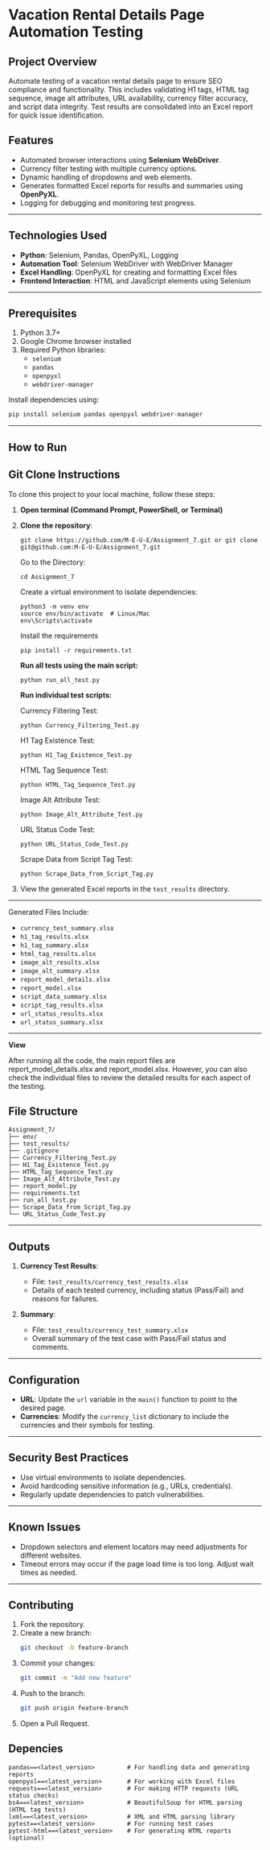 # Vacation Rental Details Page Automation Testing



## Project Overview

  Automate testing of a vacation rental details page to ensure SEO compliance and functionality. This includes validating H1 tags, HTML tag sequence, image alt attributes, URL availability, currency filter accuracy, and script data integrity. Test results are consolidated into an Excel report for quick issue identification.


## Features
- Automated browser interactions using **Selenium WebDriver**.
- Currency filter testing with multiple currency options.
- Dynamic handling of dropdowns and web elements.
- Generates formatted Excel reports for results and summaries using **OpenPyXL**.
- Logging for debugging and monitoring test progress.

---

## Technologies Used
- **Python**: Selenium, Pandas, OpenPyXL, Logging
- **Automation Tool**: Selenium WebDriver with WebDriver Manager
- **Excel Handling**: OpenPyXL for creating and formatting Excel files
- **Frontend Interaction**: HTML and JavaScript elements using Selenium

---

## Prerequisites
1. Python 3.7+
2. Google Chrome browser installed
3. Required Python libraries:
   - `selenium`
   - `pandas`
   - `openpyxl`
   - `webdriver-manager`

Install dependencies using:
```bash
pip install selenium pandas openpyxl webdriver-manager
```

---

## How to Run
## Git Clone Instructions

To clone this project to your local machine, follow these steps:

1. **Open terminal (Command Prompt, PowerShell, or Terminal)**

2. **Clone the repository**:
   
       git clone https://github.com/M-E-U-E/Assignment_7.git or git clone git@github.com:M-E-U-E/Assignment_7.git
   
    Go to the Directory:
    ```
    cd Assignment_7
    ```
    Create a virtual environment to isolate dependencies:
    ```
    python3 -m venv env
    source env/bin/activate  # Linux/Mac
    env\Scripts\activate
    ```
   Install the requirements
    ```
    pip install -r requirements.txt
    ```
    **Run all tests using the main script:**
    ```
    python run_all_test.py
    ```

    **Run individual test scripts:**
    
    Currency Filtering Test:
    ```
    python Currency_Filtering_Test.py
    ```
    H1 Tag Existence Test:
    
    ```
    python H1_Tag_Existence_Test.py
    ```
    HTML Tag Sequence Test:
    
    ```
    python HTML_Tag_Sequence_Test.py
    ```
    Image Alt Attribute Test:
    
    ```
    python Image_Alt_Attribute_Test.py
    ```
    URL Status Code Test:
    
    ```
    python URL_Status_Code_Test.py
    ```
    Scrape Data from Script Tag Test:
    ```
    python Scrape_Data_from_Script_Tag.py
    ```

4. View the generated Excel reports in the `test_results` directory.

---
Generated Files Include:

- `currency_test_summary.xlsx`
- `h1_tag_results.xlsx`
- `h1_tag_summary.xlsx`
- `html_tag_results.xlsx`
- `image_alt_results.xlsx`
- `image_alt_summary.xlsx`
- `report_model_details.xlsx`
- `report_model.xlsx`
- `script_data_summary.xlsx`
- `script_tag_results.xlsx`
- `url_status_results.xlsx`
- `url_status_summary.xlsx`
---
**View**
  
After running all the code, the main report files are report_model_details.xlsx and report_model.xlsx. However, you can also check the individual files to review the detailed results for each aspect of the testing.

## File Structure
```
Assignment_7/
├── env/
├── test_results/
├── .gitignore
├── Currency_Filtering_Test.py
├── H1_Tag_Existence_Test.py
├── HTML_Tag_Sequence_Test.py
├── Image_Alt_Attribute_Test.py
├── report_model.py
├── requirements.txt
├── run_all_test.py
├── Scrape_Data_from_Script_Tag.py
└── URL_Status_Code_Test.py

```

---

## Outputs
1. **Currency Test Results**:
   - File: `test_results/currency_test_results.xlsx`
   - Details of each tested currency, including status (Pass/Fail) and reasons for failures.

2. **Summary**:
   - File: `test_results/currency_test_summary.xlsx`
   - Overall summary of the test case with Pass/Fail status and comments.

---

## Configuration
- **URL**: Update the `url` variable in the `main()` function to point to the desired page.
- **Currencies**: Modify the `currency_list` dictionary to include the currencies and their symbols for testing.

---

## Security Best Practices
- Use virtual environments to isolate dependencies.
- Avoid hardcoding sensitive information (e.g., URLs, credentials).
- Regularly update dependencies to patch vulnerabilities.

---

## Known Issues
- Dropdown selectors and element locators may need adjustments for different websites.
- Timeout errors may occur if the page load time is too long. Adjust wait times as needed.

---

## Contributing
1. Fork the repository.
2. Create a new branch:
   ```bash
   git checkout -b feature-branch
   ```
3. Commit your changes:
   ```bash
   git commit -m "Add new feature"
   ```
4. Push to the branch:
   ```bash
   git push origin feature-branch
   ```
5. Open a Pull Request.



## Depencies
    pandas==<latest_version>         # For handling data and generating reports
    openpyxl==<latest_version>       # For working with Excel files
    requests==<latest_version>       # For making HTTP requests (URL status checks)
    bs4==<latest_version>            # BeautifulSoup for HTML parsing (HTML tag tests)
    lxml==<latest_version>           # XML and HTML parsing library
    pytest==<latest_version>         # For running test cases
    pytest-html==<latest_version>    # For generating HTML reports (optional)


